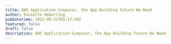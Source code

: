 ```yaml
---
title: AWS Application Composer, the App Building Future We Need
author: Danielle Heberling
pubDatetime: 2022-09-21T05:17:19Z
featured: false
draft: false
description: AWS Application Composer, the App Building Future We Need
---
```

